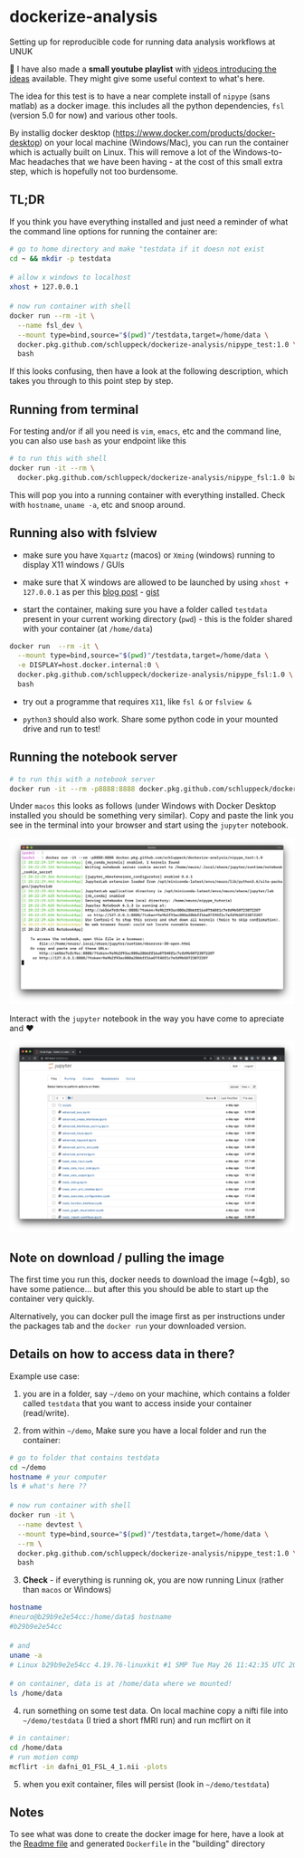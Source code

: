 # dockerize-analysis

Setting up for reproducible code for running data analysis workflows at UNUK

:cinema: I have also made a **small youtube playlist** with [videos introducing the ideas](https://www.youtube.com/playlist?list=PLCZfmSQp7dzKdvEf5TP4erdlDZPkqFl20) available. They might give some useful context to what's here.


The idea for this test is to have a near complete install of `nipype` (sans matlab) as a docker image. this includes all the python dependencies, `fsl` (version 5.0 for now) and various other tools.

By installig docker desktop (https://www.docker.com/products/docker-desktop) on your local machine (Windows/Mac), you can run the container which is actually built on Linux. This will remove a lot of the Windows-to-Mac headaches that we have been having - at the cost of this small extra step, which is hopefully not too burdensome.

## TL;DR

If you think you have everything installed and just need a reminder of what the command line options for running the container are:

```bash 
# go to home directory and make "testdata if it doesn not exist
cd ~ && mkdir -p testdata

# allow x windows to localhost
xhost + 127.0.0.1

# now run container with shell
docker run --rm -it \
  --name fsl_dev \
  --mount type=bind,source="$(pwd)"/testdata,target=/home/data \
  docker.pkg.github.com/schluppeck/dockerize-analysis/nipype_test:1.0 \
  bash
```

If this looks confusing, then have a look at the following description, which takes you through to this point step by step.


## Running from terminal

For testing and/or if all you need is `vim`, `emacs`, etc and the command line, you can also use `bash` as your endpoint like this

```bash
# to run this with shell
docker run -it --rm \
  docker.pkg.github.com/schluppeck/dockerize-analysis/nipype_fsl:1.0 bash
```

This will pop you into a running container with everything installed. Check with `hostname`, `uname -a`, etc and snoop around.


## Running also with fslview

- make sure you have `Xquartz` (macos) or `Xming` (windows) running to display X11 windows / GUIs

- make sure that X windows are allowed to be launched by using `xhost + 127.0.0.1` as per this [blog post](https://medium.com/@mreichelt/how-to-show-x11-windows-within-docker-on-mac-50759f4b65cb) - [gist](https://gist.github.com/mreichelt/de62cc78e3d12993dc60140b2a43cee7)

- start the container, making sure you have a folder called `testdata` present in your current working directory (`pwd`) - this is the folder shared with your container (at `/home/data`)

```bash
docker run  --rm -it \
  --mount type=bind,source="$(pwd)"/testdata,target=/home/data \
  -e DISPLAY=host.docker.internal:0 \
  docker.pkg.github.com/schluppeck/dockerize-analysis/nipype_fsl:1.0 \
  bash
```

- try out a programme that requires `X11`, like `fsl &` or `fslview &`

- `python3` should also work. Share some python code in your mounted drive and run to test!

## Running the notebook server

```bash
# to run this with a notebook server
docker run -it --rm -p8888:8888 docker.pkg.github.com/schluppeck/dockerize-analysis/nipype_test:1.0
```

Under `macos` this looks as follows (under Windows with Docker Desktop installed you should be something very similar). Copy and paste the link you see in the terminal into your browser and start using the `jupyter` notebook.

![starting container](docker-run.png)

Interact with the `jupyter` notebook in the way you have come to apreciate and :heart:

![connecting to notebook server](notebook-running.png)

## Note on download / pulling the image

The first time you run this, docker needs to download the image (~4gb), so have some patience... but after this you should be able to start up the container very quickly.

Alternatively, you can docker pull the image first as per instructions under the packages tab and the `docker run` your downloaded version.


## Details on how to access data in there?

Example use case:

1. you are in a folder, say `~/demo` on your machine, which contains a folder called `testdata` that you want to access inside your container (read/write).

2. from within `~/demo`,  Make sure you have a local folder and run the container:

```bash
# go to folder that contains testdata
cd ~/demo  
hostname # your computer
ls # what's here ??

# now run container with shell
docker run -it \
  --name devtest \
  --mount type=bind,source="$(pwd)"/testdata,target=/home/data \
  --rm \
  docker.pkg.github.com/schluppeck/dockerize-analysis/nipype_test:1.0 \
  bash
```

3. **Check** - if everything is running ok, you are now running Linux (rather than `macos` or Windows)

```bash
hostname
#neuro@b29b9e2e54cc:/home/data$ hostname
#b29b9e2e54cc

# and 
uname -a
# Linux b29b9e2e54cc 4.19.76-linuxkit #1 SMP Tue May 26 11:42:35 UTC 2020 x86_64 GNU/Linux

# on container, data is at /home/data where we mounted!
ls /home/data
```

4. run something on some test data. On local machine copy a nifti file into `~/demo/testdata` (I tried a short fMRI run) and run mcflirt on it

```bash
# in container:
cd /home/data
# run motion comp
mcflirt -in dafni_01_FSL_4_1.nii -plots
```

5. when you exit container, files will persist (look in `~/demo/testdata`)


## Notes

To see what was done to create the docker image for here, have a look at the [Readme file](building/Readme.md) and generated `Dockerfile` in the "building" directory


